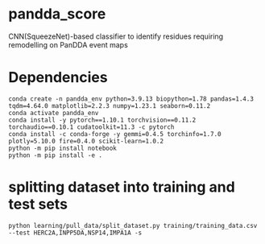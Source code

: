 # pandda_score

CNN(SqueezeNet)-based classifier to identify residues requiring remodelling on PanDDA event maps

# Dependencies
```shell
conda create -n pandda_env python=3.9.13 biopython=1.78 pandas=1.4.3 tqdm=4.64.0 matplotlib=2.2.3 numpy=1.23.1 seaborn=0.11.2
conda activate pandda_env
conda install -y pytorch==1.10.1 torchvision==0.11.2 torchaudio==0.10.1 cudatoolkit=11.3 -c pytorch
conda install -c conda-forge -y gemmi=0.4.5 torchinfo=1.7.0 plotly=5.10.0 fire=0.4.0 scikit-learn=1.0.2
python -m pip install notebook
python -m pip install -e .
```
# splitting dataset into training and test sets
```shell
python learning/pull_data/split_dataset.py training/training_data.csv --test HERC2A,INPP5DA,NSP14,IMPA1A -s

```
